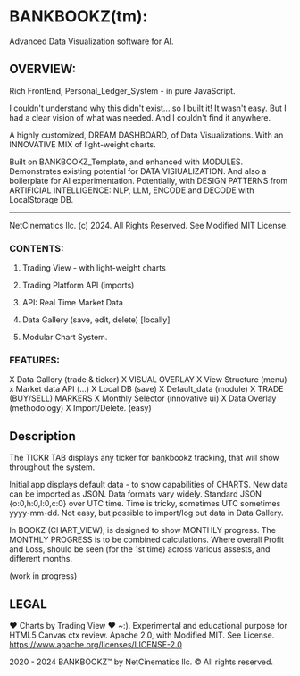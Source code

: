 # BANKBOOKZ(tm):

Advanced Data Visualization software for AI.

## OVERVIEW: 

Rich FrontEnd, Personal_Ledger_System - in pure JavaScript. 

I couldn't understand why this didn't exist... so I built it!
It wasn't easy. But I had a clear vision of what was needed.
And I couldn't find it anywhere.

A highly customized, DREAM DASHBOARD, of Data Visualizations.
With an INNOVATIVE MIX of light-weight charts.

Built on BANKBOOKZ_Template, and enhanced with MODULES.
Demonstrates existing potential for DATA VISIUALIZATION.
And also a boilerplate for AI experimentation.
Potentially, with DESIGN PATTERNS from ARTIFICIAL INTELLIGENCE:
 NLP, LLM, ENCODE and DECODE with LocalStorage DB.


---

NetCinematics llc. (c) 2024. All Rights Reserved.
See Modified MIT License.


### CONTENTS:

1. Trading View - with light-weight charts

2. Trading Platform API (imports)

3. API: Real Time Market Data 

4. Data Gallery (save, edit, delete) [locally]

5. Modular Chart System.


### FEATURES:

X Data Gallery (trade & ticker)
X VISUAL OVERLAY 
X View Structure (menu)
x Market data API (...)
X Local DB (save)
X Default_data (module)
X TRADE (BUY/SELL) MARKERS
X Monthly Selector (innovative ui)
X Data Overlay (methodology)
X Import/Delete. (easy)

## Description

The TICKR TAB displays any ticker for bankbookz tracking,
that will show throughout the system. 

Initial app displays default data - to show capabilities of CHARTS.
New data can be imported as JSON. Data formats vary widely.
Standard JSON {o:0,h:0,l:0,c:0} over UTC time.
Time is tricky, sometimes UTC sometimes yyyy-mm-dd.
Not easy, but possible to import/log out data in Data Gallery.

In BOOKZ (CHART_VIEW), is designed to show MONTHLY progress.
The MONTHLY PROGRESS is to be combined calculations. 
Where overall Profit and Loss, should be seen (for the 1st time)
across various assests, and different months.

(work in progress)

## LEGAL

♥ Charts by Trading View ♥ ~:).
Experimental and educational purpose for HTML5 Canvas ctx review. 
Apache 2.0, with Modified MIT. See License.
https://www.apache.org/licenses/LICENSE-2.0

2020 - 2024 BANKBOOKZ™ by NetCinematics llc. © All rights reserved.

